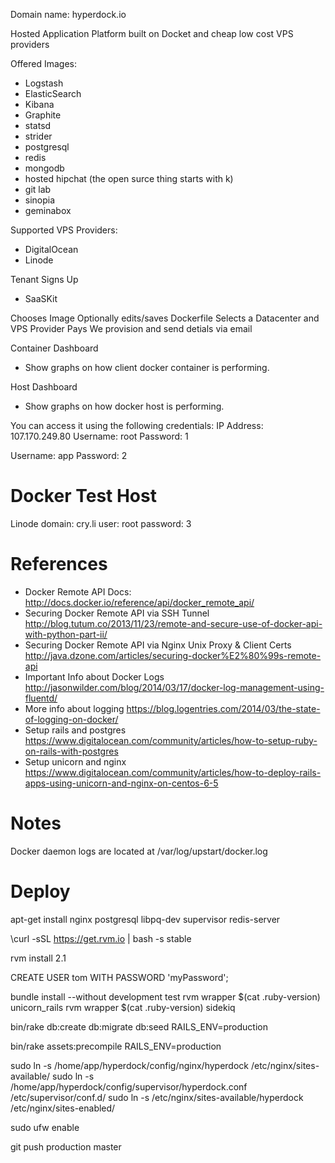 Domain name: hyperdock.io

Hosted Application Platform built on Docket and cheap low cost VPS providers

Offered Images:
 * Logstash
 * ElasticSearch
 * Kibana
 * Graphite
 * statsd
 * strider
 * postgresql
 * redis
 * mongodb
 * hosted hipchat (the open surce thing starts with k)
 * git lab
 * sinopia
 * geminabox

Supported VPS Providers:
 * DigitalOcean
 * Linode

Tenant Signs Up
 - SaaSKit

Chooses Image
Optionally edits/saves Dockerfile
Selects a Datacenter and VPS Provider
Pays
We provision and send detials via email

Container Dashboard
 - Show graphs on how client docker container is performing. 

Host Dashboard
 - Show graphs on how docker host is performing. 

You can access it using the following credentials:
IP Address: 107.170.249.80
Username: root
Password: 1

Username: app
Password: 2

# Docker Test Host
Linode
domain: cry.li
user: root
password: 3

# References

* Docker Remote API Docs: http://docs.docker.io/reference/api/docker_remote_api/
* Securing Docker Remote API via SSH Tunnel http://blog.tutum.co/2013/11/23/remote-and-secure-use-of-docker-api-with-python-part-ii/
* Securing Docker Remote API via Nginx Unix Proxy & Client Certs http://java.dzone.com/articles/securing-docker%E2%80%99s-remote-api
* Important Info about Docker Logs http://jasonwilder.com/blog/2014/03/17/docker-log-management-using-fluentd/
* More info about logging https://blog.logentries.com/2014/03/the-state-of-logging-on-docker/
* Setup rails and postgres https://www.digitalocean.com/community/articles/how-to-setup-ruby-on-rails-with-postgres
* Setup unicorn and nginx https://www.digitalocean.com/community/articles/how-to-deploy-rails-apps-using-unicorn-and-nginx-on-centos-6-5

# Notes

Docker daemon logs are located at /var/log/upstart/docker.log

# Deploy

apt-get install nginx postgresql libpq-dev supervisor redis-server

\curl -sSL https://get.rvm.io | bash -s stable

rvm install 2.1

CREATE USER tom WITH PASSWORD 'myPassword';

bundle install --without development test
rvm wrapper $(cat .ruby-version) unicorn_rails
rvm wrapper $(cat .ruby-version) sidekiq

bin/rake db:create db:migrate db:seed RAILS_ENV=production

bin/rake assets:precompile RAILS_ENV=production

sudo ln -s /home/app/hyperdock/config/nginx/hyperdock /etc/nginx/sites-available/
sudo ln -s /home/app/hyperdock/config/supervisor/hyperdock.conf /etc/supervisor/conf.d/
sudo ln -s /etc/nginx/sites-available/hyperdock /etc/nginx/sites-enabled/

sudo ufw enable

git push production master



